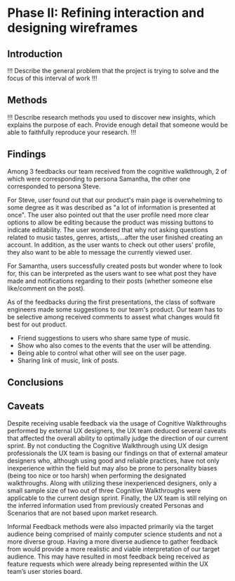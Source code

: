 # Phase II: Refining interaction and designing wireframes

## Introduction

!!! Describe the general problem that the project is trying to solve and the focus of this interval of work !!!

## Methods

!!! Describe research methods you used to discover new insights, which explains the purpose of each. Provide enough detail that someone would be able to faithfully reproduce your research. !!!

## Findings

Among 3 feedbacks our team received from the cognitive walkthrough, 2 of which were corresponding to persona Samantha, the other one corresponded to persona Steve.

For Steve, user found out that our product's main page is overwhelming to some degree as it was described as "a lot of information is presented at once". The user also pointed out that the user profile need more clear options to allow be editing because the product was missing buttons to indicate editability. The user wondered that why not asking questions related to music tastes, genres, artists,...after the user finished creating an account. In addition, as the user wants to check out other users' profile, they also want to be able to message the currently viewed user.

For Samantha, users successfully created posts but wonder where to look for, this can be interpreted as the users want to see what post they have made and notifications regarding to their posts (whether someone else like/comment on the post).

As of the feedbacks during the first presentations, the class of software engineers made some suggestions to our team's product. Our team has to be selective among received comments to assest what changes would fit best for out product.
* Friend suggestions to users who share same type of music.
* Show who also comes to the events that the user will be attending. 
* Being able to control what other will see on the user page.
* Sharing link of music, link of posts.
## Conclusions


## Caveats

Despite receiving usable feedback via the usage of Cognitive Walkthroughs performed by external UX designers, the UX team deduced several caveats that affected the overall ability to optimally judge the direction of our current sprint. By not conducting the Cognitive Walkthrough using UX design professionals the UX team is basing our findings on that of external amateur designers who, although using good and reliable practices, have not only inexperience within the field but may also be prone to personality biases (being too nice or too harsh) when performing the designated walkthroughs. Along with utilizing these inexperienced designers, only a small sample size of two out of three Cognitive Walkthroughs were applicable to the current design sprint. Finally, the UX team is still relying on the inferred information used from previously created Personas and Scenarios that are not based upon market research.

Informal Feedback methods were also impacted primarily via the target audience being comprised of mainly computer science students and not a more diverse group. Having a more diverse audience to gather feedback from would provide a more realistic and viable interpretation of our target audience. This may have resulted in most feedback being received as feature requests which were already being represented within the UX team’s user stories board.
